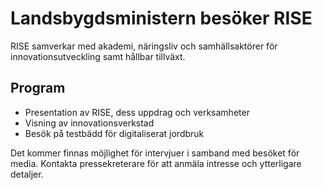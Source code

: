 # Landsbygdsministern besöker RISE

RISE samverkar med akademi, näringsliv och samhällsaktörer för innovationsutveckling samt hållbar tillväxt.

## Program

* Presentation av RISE, dess uppdrag och verksamheter
* Visning av innovationsverkstad
* Besök på testbädd för digitaliserat jordbruk

Det kommer finnas möjlighet för intervjuer i samband med besöket för media. Kontakta pressekreterare för att anmäla intresse och ytterligare detaljer.
